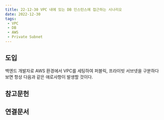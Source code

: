 ```yaml
---
title: 22-12-30 VPC 내에 있는 DB 인스턴스에 접근하는 시나리오
date: 2022-12-30
tags:
 - VPC
 - DB
 - AWS
 - Private Subnet
---
```


## 도입

백엔드 개발자로 AWS 환경에서 VPC를 세팅하여 퍼블릭, 프라이빗 서브넷을 구분하다보면 항상 다음과 같은 애로사항이 발생할 것이다.

## 참고문헌


## 연결문서

